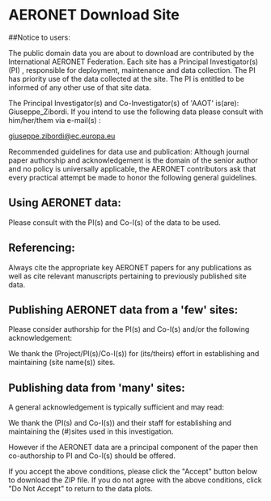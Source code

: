 # AERONET Download Site

##Notice to users:

The public domain data you are about to download are contributed by the International AERONET Federation. Each site has a Principal Investigator(s) (PI) , responsible for deployment, maintenance and data collection. The PI has priority use of the data collected at the site. The PI is entitled to be informed of any other use of that site data.

The Principal Investigator(s) and Co-Investigator(s) of 'AAOT' is(are): Giuseppe_Zibordi. If you intend to use the following data please consult with him/her/them via e-mail(s) :


giuseppe.zibordi@ec.europa.eu

Recommended guidelines for data use and publication:
Although journal paper authorship and acknowledgement is the domain of the senior author and no policy is universally applicable, the AERONET contributors ask that every practical attempt be made to honor the following general guidelines.

## Using AERONET data:

Please consult with the PI(s) and Co-I(s) of the data to be used.

## Referencing:
Always cite the appropriate key AERONET papers for any publications as well as cite relevant manuscripts pertaining to previously published site data.

## Publishing AERONET data from a 'few' sites:
Please consider authorship for the PI(s) and Co-I(s) and/or the following acknowledgement:

We thank the (Project/PI(s)/Co-I(s)) for (its/theirs) effort in establishing and maintaining (site name(s)) sites.

## Publishing data from 'many' sites:

A general acknowledgement is typically sufficient and may read:

We thank the (PI(s) and Co-I(s)) and their staff for establishing and maintaining the (#)sites used in this investigation.

However if the AERONET data are a principal component of the paper then co-authorship to PI and Co-I(s) should be offered.

If you accept the above conditions, please click the "Accept" button below to download the ZIP file. 
If you do not agree with the above conditions, click "Do Not Accept" to return to the data plots.

